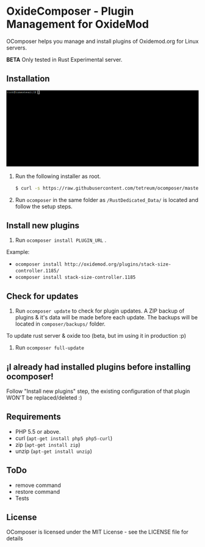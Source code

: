 OxideComposer - Plugin Management for OxideMod
========================================

OComposer helps you manage and install plugins of Oxidemod.org for Linux servers.

**BETA** Only tested in Rust Experimental server.

Installation
--------------------

![Ocomposer](https://raw.githubusercontent.com/tetreum/ocomposer/master/screenshots/ocomposer.gif)

1.  Run the following installer as root.

    ``` sh
    $ curl -s https://raw.githubusercontent.com/tetreum/ocomposer/master/compiled/installer | bash
    ```
2. Run `ocomposer` in the same folder as `/RustDedicated_Data/` is located and follow the setup steps.


Install new plugins
------------

1. Run `ocomposer install PLUGIN_URL` . 

Example: 
- `ocomposer install http://oxidemod.org/plugins/stack-size-controller.1185/`
- `ocomposer install stack-size-controller.1185`

Check for updates
------------

1. Run `ocomposer update` to check for plugin updates. A ZIP backup of plugins & it's data will be made before each update. The backups will be located in `composer/backups/` folder.

To update rust server & oxide too (beta, but im using it in production :p)
1. Run `ocomposer full-update`

¡I already had installed plugins before installing ocomposer!
------------

Follow "Install new plugins" step, the existing configuration of that plugin WON'T be replaced/deleted :)

Requirements
------------

- PHP 5.5 or above.
- curl (`apt-get install php5 php5-curl`)
- zip (`apt-get install zip`)
- unzip (`apt-get install unzip`)


ToDo
------------
- remove command
- restore command
- Tests

License
-------

OComposer is licensed under the MIT License - see the LICENSE file for details
